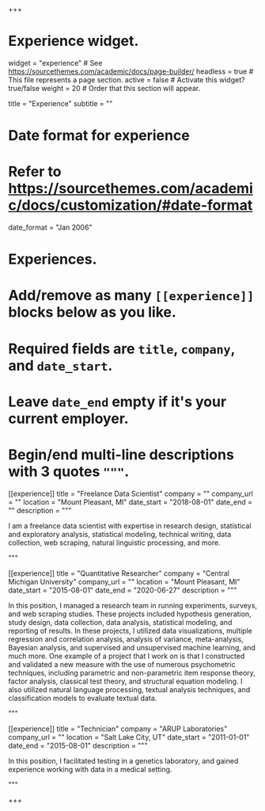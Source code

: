 +++
# Experience widget.
widget = "experience"  # See https://sourcethemes.com/academic/docs/page-builder/
headless = true  # This file represents a page section.
active = false  # Activate this widget? true/false
weight = 20  # Order that this section will appear.

title = "Experience"
subtitle = ""

# Date format for experience
#   Refer to https://sourcethemes.com/academic/docs/customization/#date-format
date_format = "Jan 2006"

# Experiences.
#   Add/remove as many `[[experience]]` blocks below as you like.
#   Required fields are `title`, `company`, and `date_start`.
#   Leave `date_end` empty if it's your current employer.
#   Begin/end multi-line descriptions with 3 quotes `"""`.
[[experience]]
  title = "Freelance Data Scientist"
  company = ""
  company_url = ""
  location = "Mount Pleasant, MI"
  date_start = "2018-08-01"
  date_end = ""
  description = """
  
I am a freelance data scientist with expertise in research design, statistical and exploratory analysis, statistical modeling, technical writing, data collection, web scraping, natural linguistic processing, and more.

  """

[[experience]]
  title = "Quantitative Researcher"
  company = "Central Michigan University"
  company_url = ""
  location = "Mount Pleasant, MI"
  date_start = "2015-08-01"
  date_end = "2020-06-27"
  description = """
  
In this position, I managed a research team in running experiments, surveys, and web scraping studies. These projects included hypothesis generation, study design, data collection, data analysis, statistical modeling, and reporting of results. In these projects, I utilized data visualizations, multiple regression and correlation analysis, analysis of variance, meta-analysis, Bayesian analysis, and supervised and unsupervised machine learning, and much more. One example of a project that I work on is that I constructed and validated a new measure with the use of numerous psychometric techniques, including parametric and non-parametric item response theory, factor analysis, classical test theory, and structural equation modeling. I also utilized natural language processing, textual analysis techniques, and classification models to evaluate textual data.
  
  """

[[experience]]
  title = "Technician"
  company = "ARUP Laboratories"
  company_url = ""
  location = "Salt Lake City, UT"
  date_start = "2011-01-01"
  date_end = "2015-08-01"
  description = """
  
In this position, I facilitated testing in a genetics laboratory, and gained experience working with data in a medical setting.
  
  """

+++
